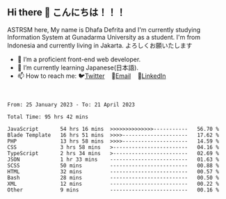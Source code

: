 ## Hi there 👋 こんにちは！！！
ASTRSM here, My name is Dhafa Defrita and I'm currently studying Information System at Gunadarma University as a student. I'm from Indonesia and currently living in Jakarta. よろしくお願いたします

- 🔭 I’m a proficient front-end web developer.
- 🌱 I’m currently learning Japanese(日本語).
- 📫 How to reach me: 🐦[Twitter](https://twitter.com/0_astrsm)&nbsp;&nbsp;&nbsp;&nbsp;📧[Email](ddefrito84@gmail.com)&nbsp;&nbsp;&nbsp;&nbsp;💼[LinkedIn](https://www.linkedin.com/in/dhafa-defrita-rama-yudistira-9357a9229/)
<br>
<!-- <p align="left">
<a href="https://github.com/ASTRSM">
  <img height="180em" src="https://github-readme-stats-eight-theta.vercel.app/api?username=ASTRSM&show_icons=true&theme=dracula&include_all_commits=true&count_private=true"/>
  <img height="180em" src="https://github-readme-stats-eight-theta.vercel.app/api/top-langs/?username=ASTRSM&layout=compact&langs_count=8&theme=dracula"/>
</a>
</p> -->

<!--START_SECTION:waka-->

```text
From: 25 January 2023 - To: 21 April 2023

Total Time: 95 hrs 42 mins

JavaScript       54 hrs 16 mins  >>>>>>>>>>>>>>-----------   56.70 %
Blade Template   16 hrs 51 mins  >>>>---------------------   17.62 %
PHP              13 hrs 58 mins  >>>>---------------------   14.59 %
CSS              3 hrs 58 mins   >------------------------   04.16 %
TypeScript       2 hrs 34 mins   >------------------------   02.69 %
JSON             1 hr 33 mins    -------------------------   01.63 %
SCSS             50 mins         -------------------------   00.88 %
HTML             32 mins         -------------------------   00.57 %
Bash             28 mins         -------------------------   00.50 %
XML              12 mins         -------------------------   00.22 %
Other            9 mins          -------------------------   00.16 %
```

<!--END_SECTION:waka-->
